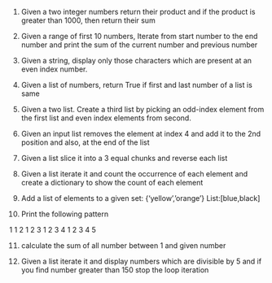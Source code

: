 1. Given a two integer numbers return their product and  if the product is greater
than 1000, then return their sum

2. Given a range of first 10 numbers, Iterate from start number to the end number
and print the sum of the current number and previous number

3. Given a string, display only those characters which are present at an even index
number.

4. Given a list of numbers, return True if first and last number of a list is same

5. Given a two list. Create a third list by picking an odd-index element from the first
list and even index elements from second.

6. Given an input list removes the element at index 4 and add it to the 2nd position
and also, at the end of the list

7. Given a list slice it into a 3 equal chunks and reverse each list

8. Given a list iterate it and count the occurrence of each element and create a
dictionary to show the count of each element

9. Add a list of elements to a given set: {‘yellow’,’orange’} List:[blue,black]

10. Print the following pattern

1
1 2
1 2 3
1 2 3 4
1 2 3 4 5


11. calculate the sum of all number between 1 and given number

12. Given a list iterate it and display numbers which are divisible by 5 and if you find
number greater than 150 stop the loop iteration
